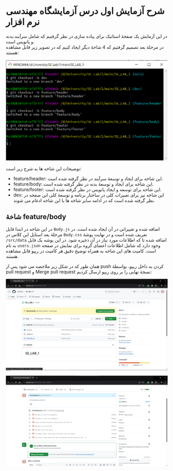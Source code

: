 # شرح آزمایش اول درس آزمایشگاه مهندسی نرم افزار

در این آزمایش یک صفحۀ استاتیک برای پیاده سازی در نظر گرفتیم که شامل
سرآیند،بدنه و پانویس است.  
در مرحلۀ بعد تصمیم گرفتیم که 4 شاخۀ دیگر ایجاد کنیم که در تصویر زیر قابل مشاهده هستند:

![شاخه های ریپازیتوری](./images/1.png)

توضیحات این شاخه ها به شرح زیر است:

- feature/header: این شاخه برای ایجاد و توسعۀ سرآیند در نظر گرفته شده است.
- feature/body: این شاخه برای ایجاد و توسعۀ بدنه در نظر گرفته شده است.
- feature/footer: این شاخه برای توسعه و ایجاد پانویس در نظر گرفته شده است.
- dev: این شاخه نیز برای تغییرات کلی در ساختار برنامه و توسعۀ کلی این صفحه در نظر گرفته شده است که در ادامه سایر شاخه ها با این شاخه ادغام می شوند.

## شاخۀ feature/body

در این شاخه در ابتدا فایل `Body.js` اضافه شده و تغییراتی در آن ایجاد شده است. در مرحلۀ بعد استایل این کلاس در `Body.css` تعریف شده است و در نهایت پوشۀ `/src/data` اضافه شده تا که اطلاعات مورد نیاز در آن ذخیره شود. در این پوشه یک فایل به نام `users.json` وجود دارد که شامل اطلاعات اعضای گروه برای نمایش در صفحه است. کامیت های این شاخه به همراه توضیح دقیق هر کامیت در ریپو قابل مشاهده هستند.

همان طور که در شکل زیر ملاحضه می شود پس از push کردن به داخل ریپو، بواسطۀ pull request و Merge pull request نسخۀ نهایی را بر روی ریپو ارسال کردیم:

![Compaer & pull request](./images/2.png)

![Merge pull request](./images/3.png)
